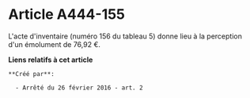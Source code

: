 # Article A444-155

L'acte d'inventaire (numéro 156 du tableau 5) donne lieu à la perception d'un émolument de 76,92 €.

**Liens relatifs à cet article**

	**Créé par**:

	  - Arrêté du 26 février 2016 - art. 2
